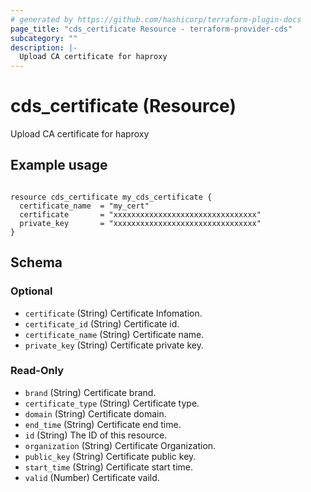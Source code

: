```yaml
---
# generated by https://github.com/hashicorp/terraform-plugin-docs
page_title: "cds_certificate Resource - terraform-provider-cds"
subcategory: ""
description: |-
  Upload CA certificate for haproxy
---
```


# cds_certificate (Resource)

Upload CA certificate for haproxy

## Example usage

```hcl

resource cds_certificate my_cds_certificate {
  certificate_name  = "my_cert"
  certificate       = "xxxxxxxxxxxxxxxxxxxxxxxxxxxxxxxx"
  private_key       = "xxxxxxxxxxxxxxxxxxxxxxxxxxxxxxxx"
}

```



<!-- schema generated by tfplugindocs -->
## Schema

### Optional

- `certificate` (String) Certificate Infomation.
- `certificate_id` (String) Certificate id.
- `certificate_name` (String) Certificate name.
- `private_key` (String) Certificate private key.

### Read-Only

- `brand` (String) Certificate brand.
- `certificate_type` (String) Certificate type.
- `domain` (String) Certificate domain.
- `end_time` (String) Certificate end time.
- `id` (String) The ID of this resource.
- `organization` (String) Certificate Organization.
- `public_key` (String) Certificate public key.
- `start_time` (String) Certificate start time.
- `valid` (Number) Certificate vaild.
